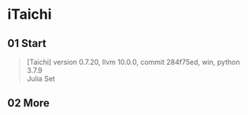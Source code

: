 # iTaichi

## 01 Start
> [Taichi] version 0.7.20, llvm 10.0.0, commit 284f75ed, win, python 3.7.9  
> Julia Set

## 02 More
